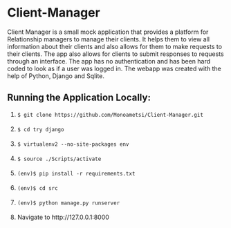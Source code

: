 <h1> Client-Manager </h1>
<p> Client Manager is a small mock application that provides a platform for Relationship managers to manage their clients.
It helps them to view all information about their clients and also allows for them to make requests to their clients. 
The app also allows for clients to submit responses to requests through an interface. 
The app has no authentication and has been hard coded to look as if a user was logged in.
The webapp was created with the help of Python, Django and Sqlite. </p>

<h2>Running the Application Locally: </h2>

<ol>
	<li><code>$ git clone https://github.com/Monoametsi/Client-Manager.git </code></li><br>
	<li><code>$ cd try django</code></li><br>
	<li><code>$ virtualenv2 --no-site-packages env</code></li><br>
	<li><code>$ source ./Scripts/activate</code></li><br>
	<li><code>(env)$ pip install -r requirements.txt</code></li><br>
	<li><code>(env)$ cd src</code></li><br>
	<li><code>(env)$ python manage.py runserver</code></li><br>
	<li>Navigate to http://127.0.0.1:8000</li>
</ol>